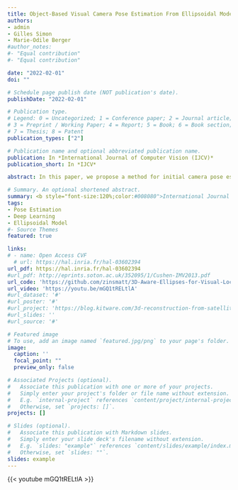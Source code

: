 ```yaml
---
title: Object-Based Visual Camera Pose Estimation From Ellipsoidal Model and 3D-Aware Ellipse Prediction
authors:
- admin
- Gilles Simon
- Marie-Odile Berger
#author_notes:
#- "Equal contribution"
#- "Equal contribution"

date: "2022-02-01"
doi: ""

# Schedule page publish date (NOT publication's date).
publishDate: "2022-02-01"

# Publication type.
# Legend: 0 = Uncategorized; 1 = Conference paper; 2 = Journal article;
# 3 = Preprint / Working Paper; 4 = Report; 5 = Book; 6 = Book section;
# 7 = Thesis; 8 = Patent
publication_types: ["2"]

# Publication name and optional abbreviated publication name.
publication: In *International Journal of Computer Vision (IJCV)*
publication_short: In *IJCV*

abstract: In this paper, we propose a method for initial camera pose estimation from just a single image which is robust to viewing conditions and does not require a detailed model of the scene. This method meets the growing need of easy deployment of robotics or augmented reality applications in any environments, especially those for which no accurate 3D model nor huge amount of ground truth data are available. It exploits the ability of deep learning techniques to reliably detect objects regardless of viewing conditions. Previous works have also shown that abstracting the geometry of a scene of objects by an ellipsoid cloud allows to compute the camera pose accurately enough for various application needs. Though promising, these approaches use the ellipses fitted to the detection bounding boxes as an approximation of the imaged objects. In this paper, we go one step further and propose a learning-based method which detects improved elliptic approximations of objects which are coherent with the 3D ellipsoids in terms of perspective projection. Experiments prove that the accuracy of the computed pose significantly increases thanks to our method. This is achieved with very little effort in terms of training data acquisition -- a few hundred calibrated images of which only three need manual object annotation.

# Summary. An optional shortened abstract.
summary: <b style="font-size:120%;color:#008080">International Journal of Computer Vision (IJCV)</b><br> Improve object-based visual localization by predicting 3D-aware ellipses. Extended work.
tags:
- Pose Estimation
- Deep Learning
- Ellipsoidal Model
#- Source Themes
featured: true

links:
# - name: Open Access CVF
  # url: https://hal.inria.fr/hal-03602394
url_pdf: https://hal.inria.fr/hal-03602394
#url_pdf: http://eprints.soton.ac.uk/352095/1/Cushen-IMV2013.pdf
url_code: 'https://github.com/zinsmatt/3D-Aware-Ellipses-for-Visual-Localization'
url_video: 'https://youtu.be/mGQ1tRELtlA'
#url_dataset: '#'
#url_poster: '#'
#url_project: 'https://blog.kitware.com/3d-reconstruction-from-satellite-images/'
#url_slides: ''
#url_source: '#'

# Featured image
# To use, add an image named `featured.jpg/png` to your page's folder. 
image:
  caption: ''
  focal_point: ""
  preview_only: false

# Associated Projects (optional).
#   Associate this publication with one or more of your projects.
#   Simply enter your project's folder or file name without extension.
#   E.g. `internal-project` references `content/project/internal-project/index.md`.
#   Otherwise, set `projects: []`.
projects: []

# Slides (optional).
#   Associate this publication with Markdown slides.
#   Simply enter your slide deck's filename without extension.
#   E.g. `slides: "example"` references `content/slides/example/index.md`.
#   Otherwise, set `slides: ""`.
slides: example
---
```



{{< youtube mGQ1tRELtlA >}}

